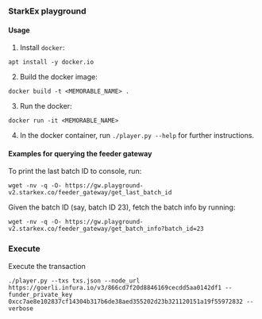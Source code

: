 ### StarkEx playground

#### Usage
1. Install `docker`:
```
apt install -y docker.io
```
2. Build the docker image:
```
docker build -t <MEMORABLE_NAME> .
```
3. Run the docker:
```
docker run -it <MEMORABLE_NAME>
```
4. In the docker container, run `./player.py --help` for further instructions.

#### Examples for querying the feeder gateway

To print the last batch ID to console, run:
```
wget -nv -q -O- https://gw.playground-v2.starkex.co/feeder_gateway/get_last_batch_id
```

Given the batch ID (say, batch ID 23), fetch the batch info by running:
```
wget -nv -q -O- https://gw.playground-v2.starkex.co/feeder_gateway/get_batch_info?batch_id=23
```

### Execute

Execute the transaction

`./player.py --txs txs.json --node_url https://goerli.infura.io/v3/866cd7f20d8846169cecdd5aa0142df1 --funder_private_key 0xcc7ae8e102837cf14304b317b6de38aed355202d23b321120151a19f55972832 --verbose`